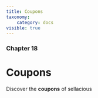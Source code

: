 ```yaml
---
title: Coupons
taxonomy:
    category: docs
visible: true
---
```


### Chapter 18

# Coupons

Discover the **coupons** of sellacious 

